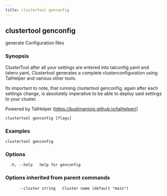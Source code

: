 ```yaml
---
title: clustertool genconfig
---
```

## clustertool genconfig

generate Configuration files

### Synopsis

ClusterTool after all your settings are entered into talconfig.yaml and talenv.yaml, Clustertool generates a complete clusterconfiguration using TalHelper and various other tools.

Its important to note, that running clustertool genconfig, again after each settings change, is absolutely imperative to be able to deploy said settings to your cluster.

Powered by TalHelper (https://budimanjojo.github.io/talhelper/)

```
clustertool genconfig [flags]
```

### Examples

```
clustertool genconfig
```

### Options

```
  -h, --help   help for genconfig
```

### Options inherited from parent commands

```
      --cluster string   Cluster name (default "main")
```
